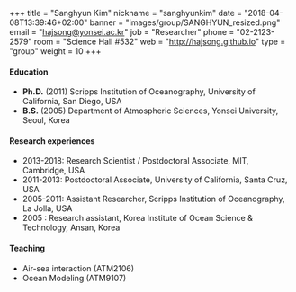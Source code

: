 +++
title = "Sanghyun Kim"
nickname = "sanghyunkim"
date = "2018-04-08T13:39:46+02:00"
banner = "images/group/SANGHYUN_resized.png"
email = "hajsong@yonsei.ac.kr"
job = "Researcher"
phone = "02-2123-2579"
room = "Science Hall #532"
web = "http://hajsong.github.io"
type = "group"
weight = 10
+++

#### Education
+ **Ph.D.** (2011) Scripps Institution of Oceanography, University of California, San Diego, USA
+ **B.S.** (2005) Department of Atmospheric Sciences, Yonsei University, Seoul, Korea

#### Research experiences
+ 2013-2018: Research Scientist / Postdoctoral Associate, MIT, Cambridge, USA
+ 2011-2013: Postdoctoral Associate, University of California, Santa Cruz, USA
+ 2005-2011: Assistant Researcher, Scripps Institution of Oceanography, La Jolla, USA
+ 2005 : Research assistant, Korea Institute of Ocean Science & Technology, Ansan, Korea

#### Teaching
+ Air-sea interaction (ATM2106)
+ Ocean Modeling (ATM9107)
